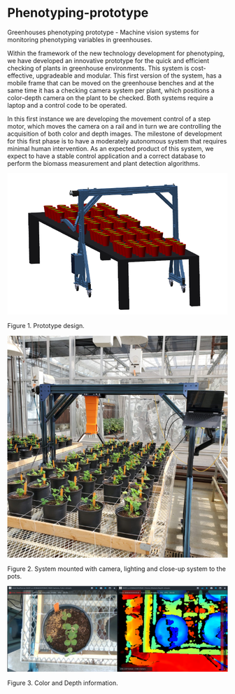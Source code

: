 # Phenotyping-prototype
Greenhouses phenotyping prototype - Machine vision systems for monitoring phenotyping variables in greenhouses.

Within the framework of the new technology development for phenotyping, we have developed an innovative prototype for the quick and efficient checking of plants in greenhouse environments. This system is cost-effective, upgradeable and modular. This first version of the system, has a mobile frame that can be moved on the greenhouse benches and at the same time it has a checking camera system per plant, which positions a color-depth camera on the plant to be checked.  Both systems require a laptop and a control code to be operated.

In this first instance we are developing the movement control of a step motor, which moves the camera on a rail and in turn we are controlling the acquisition of both color and depth images. The milestone of development for this first phase is to have a moderately autonomous system that requires minimal human intervention. As an expected product of this system, we expect to have a stable control application and a correct database to perform the biomass measurement and plant detection algorithms.

![intro](greenhouse_design.png)

Figure 1. Prototype design.

![intro2](assembly.png)

Figure 2. System mounted with camera, lighting and close-up system to the pots.

![intro3](data.png)

Figure 3. Color and Depth information.
